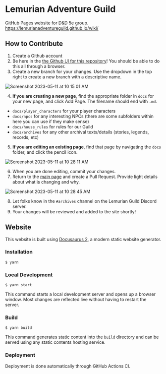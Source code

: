 # Lemurian Adventure Guild

GitHub Pages website for D&D 5e group. <https://lemurianadventureguild.github.io/wiki/>

## How to Contribute
1. Create a Github account
2. Be here in the [the Github UI for this repository](https://github.com/LemurianAdventureGuild/wiki)! You should be able to do this all through a browser.
3. Create a new branch for your changes. Use the dropdown in the top right to create a new branch with a descriptive name. 

![Screenshot 2023-05-11 at 10 15 01 AM](https://github.com/LemurianAdventureGuild/wiki/assets/1022875/4a7abde9-85ca-4e02-8709-26f5ea997db2)

4. **If you are creating a new page**, find the appropriate folder in `docs` for your new page, and click Add Page. The filename should end with `.md`.
* `docs/player_characters` for your player characters
* `docs/npcs` for any interesting NPCs (there are some subfolders within here you can use if they make sense)
* `docs/house_rules` for rules for our Guild
* `docs/archives` for any other archival texts/details (stories, legends, records, etc)
5. **If you are editing an existing page**, find that page by navigating the `docs` folder, and click the pencil icon.

![Screenshot 2023-05-11 at 10 28 11 AM](https://github.com/LemurianAdventureGuild/wiki/assets/1022875/39547319-b577-4013-bfdd-33597c8614e4)

6. When you are done editing, commit your changes.
7. Return to the [main page](https://github.com/LemurianAdventureGuild/wiki) and create a Pull Request. Provide light details about what is changing and why.

![Screenshot 2023-05-11 at 10 28 45 AM](https://github.com/LemurianAdventureGuild/wiki/assets/1022875/cb8ba4fd-1036-43c5-a193-f56ca0568308)

8. Let folks know in the `#archives` channel on the Lemurian Guild Discord server. 
9. Your changes will be reviewed and added to the site shortly!

## Website

This website is built using [Docusaurus 2](https://docusaurus.io/), a modern static website generator.

### Installation

```shell
$ yarn
```

### Local Development

```shell
$ yarn start
```

This command starts a local development server and opens up a browser window. Most changes are reflected live without having to restart the server.

### Build

```shell
$ yarn build
```

This command generates static content into the `build` directory and can be served using any static contents hosting service.

### Deployment

Deployment is done automatically through GitHub Actions CI.
